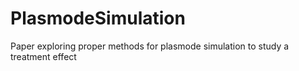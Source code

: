 # PlasmodeSimulation
Paper exploring proper methods for plasmode simulation to study a treatment effect
